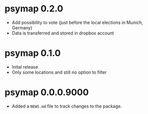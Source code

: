 # psymap 0.2.0

* Add possibility to vote (just before the local elections in Munich, Germany)
* Data is transferred and stored in dropbox account

# psymap 0.1.0

* Inital release
* Only some locations and still no option to filter

# psymap 0.0.0.9000

* Added a `NEWS.md` file to track changes to the package.
